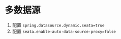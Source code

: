 # 多数据源

1. 配置 `spring.datasource.dynamic.seata=true`
2. 配置 `seata.enable-auto-data-source-proxy=false`
